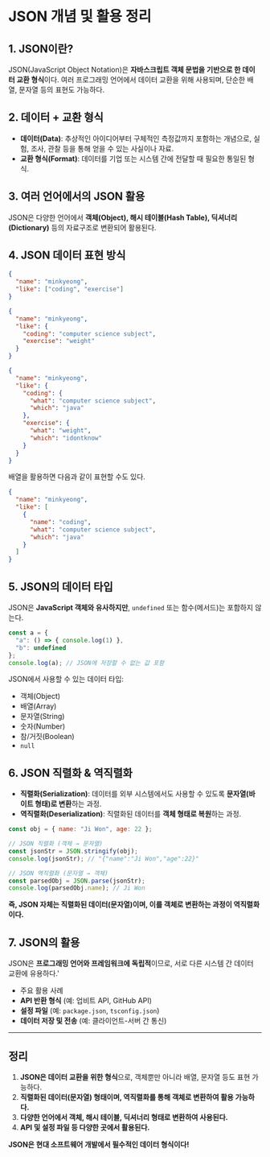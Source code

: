 # JSON 개념 및 활용 정리

## 1. JSON이란?
JSON(JavaScript Object Notation)은 **자바스크립트 객체 문법을 기반으로 한 데이터 교환 형식**이다. 여러 프로그래밍 언어에서 데이터 교환을 위해 사용되며, 단순한 배열, 문자열 등의 표현도 가능하다.

## 2. 데이터 + 교환 형식
- **데이터(Data)**: 추상적인 아이디어부터 구체적인 측정값까지 포함하는 개념으로, 실험, 조사, 관찰 등을 통해 얻을 수 있는 사실이나 자료.
- **교환 형식(Format)**: 데이터를 기업 또는 시스템 간에 전달할 때 필요한 통일된 형식.

## 3. 여러 언어에서의 JSON 활용
JSON은 다양한 언어에서 **객체(Object), 해시 테이블(Hash Table), 딕셔너리(Dictionary)** 등의 자료구조로 변환되어 활용된다.

## 4. JSON 데이터 표현 방식
```json
{
  "name": "minkyeong",
  "like": ["coding", "exercise"]
}
```

```json
{
  "name": "minkyeong",
  "like": {
    "coding": "computer science subject",
    "exercise": "weight"
  }
}
```

```json
{
  "name": "minkyeong",
  "like": {
    "coding": {
      "what": "computer science subject",
      "which": "java"
    },
    "exercise": {
      "what": "weight",
      "which": "idontknow"
    }
  }
}
```

배열을 활용하면 다음과 같이 표현할 수도 있다.

```json
{
  "name": "minkyeong",
  "like": [
    {
      "name": "coding",
      "what": "computer science subject",
      "which": "java"
    }
  ]
}
```

## 5. JSON의 데이터 타입
JSON은 **JavaScript 객체와 유사하지만**, `undefined` 또는 함수(메서드)는 포함하지 않는다.

```javascript
const a = {
  "a": () => { console.log(1) },
  "b": undefined  
};
console.log(a); // JSON에 저장할 수 없는 값 포함
```

JSON에서 사용할 수 있는 데이터 타입:
- 객체(Object)
- 배열(Array)
- 문자열(String)
- 숫자(Number)
- 참/거짓(Boolean)
- `null`

## 6. JSON 직렬화 & 역직렬화
- **직렬화(Serialization)**: 데이터를 외부 시스템에서도 사용할 수 있도록 **문자열(바이트 형태)로 변환**하는 과정.
- **역직렬화(Deserialization)**: 직렬화된 데이터를 **객체 형태로 복원**하는 과정.

```javascript
const obj = { name: "Ji Won", age: 22 };

// JSON 직렬화 (객체 → 문자열)
const jsonStr = JSON.stringify(obj);
console.log(jsonStr); // "{"name":"Ji Won","age":22}"

// JSON 역직렬화 (문자열 → 객체)
const parsedObj = JSON.parse(jsonStr);
console.log(parsedObj.name); // Ji Won
```

**즉, JSON 자체는 직렬화된 데이터(문자열)이며, 이를 객체로 변환하는 과정이 역직렬화이다.**

## 7. JSON의 활용
JSON은 **프로그래밍 언어와 프레임워크에 독립적**이므로, 서로 다른 시스템 간 데이터 교환에 유용하다.'
- 주요 활용 사례
- **API 반환 형식** (예: 업비트 API, GitHub API)
- **설정 파일** (예: `package.json`, `tsconfig.json`)
- **데이터 저장 및 전송** (예: 클라이언트-서버 간 통신)

---
##  정리
1. **JSON은 데이터 교환을 위한 형식**으로, 객체뿐만 아니라 배열, 문자열 등도 표현 가능하다.
2. **직렬화된 데이터(문자열) 형태이며, 역직렬화를 통해 객체로 변환하여 활용 가능하다.**
3. **다양한 언어에서 객체, 해시 테이블, 딕셔너리 형태로 변환하여 사용된다.**
4. **API 및 설정 파일 등 다양한 곳에서 활용된다.**

 **JSON은 현대 소프트웨어 개발에서 필수적인 데이터 형식이다!**


